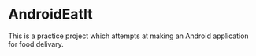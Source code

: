 # AndroidEatIt
This is a practice project which attempts at making an Android application for food delivary. 
